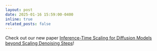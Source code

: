 ```yaml
---
layout: post
date: 2025-01-16 15:59:00-0400
inline: true
related_posts: false
---
```


Check out our new paper [Inference-Time Scaling for Diffusion Models beyond Scaling Denoising Steps](https://inference-scale-diffusion.github.io/)!